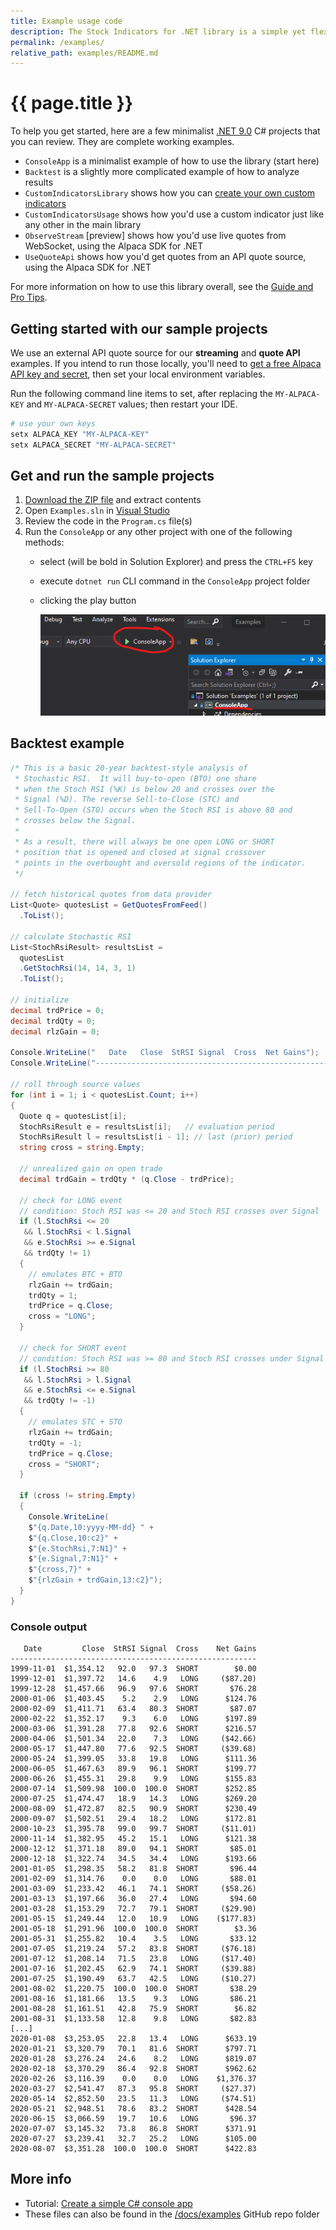 ```yaml
---
title: Example usage code
description: The Stock Indicators for .NET library is a simple yet flexible tool to help you build your financial market systems.  Here's a few complete working examples that you can download and try yourself.
permalink: /examples/
relative_path: examples/README.md
---
```


# {{ page.title }}

To help you get started, here are a few minimalist [.NET 9.0](https://dotnet.microsoft.com/en-us/download/dotnet/9.0) C# projects that you can review.  They are complete working examples.

- `ConsoleApp` is a minimalist example of how to use the library (start here)
- `Backtest` is a slightly more complicated example of how to analyze results
- `CustomIndicatorsLibrary` shows how you can [create your own custom indicators](/CustomIndicators)
- `CustomIndicatorsUsage` shows how you'd use a custom indicator just like any other in the main library
- `ObserveStream` [preview] shows how you'd use live quotes from WebSocket, using the Alpaca SDK for .NET
- `UseQuoteApi` shows how you'd get quotes from an API quote source, using the Alpaca SDK for .NET

For more information on how to use this library overall, see the [Guide and Pro Tips](../pages/guide.md).

## Getting started with our sample projects

We use an external API quote source for our **streaming** and **quote API** examples.  If you intend to run those locally, you'll need to
[get a free Alpaca API key and secret](https://alpaca.markets/docs/market-data/getting-started/),
then set your local environment variables.

Run the following command line items to set, after replacing the `MY-ALPACA-KEY` and `MY-ALPACA-SECRET` values; then restart your IDE.

```bash
# use your own keys
setx ALPACA_KEY "MY-ALPACA-KEY"
setx ALPACA_SECRET "MY-ALPACA-SECRET"
```

## Get and run the sample projects

1. [Download the ZIP file](Skender.Stock.Indicators-Examples.zip) and extract contents
2. Open `Examples.sln` in [Visual Studio](https://visualstudio.microsoft.com)
3. Review the code in the `Program.cs` file(s)
4. Run the `ConsoleApp` or any other project with one of the following methods:
   - select (will be bold in Solution Explorer) and press the `CTRL+F5` key
   - execute `dotnet run` CLI command in the `ConsoleApp` project folder
   - clicking the play button

     ![how to execute the code](run.png)

## Backtest example

``` csharp
/* This is a basic 20-year backtest-style analysis of
 * Stochastic RSI.  It will buy-to-open (BTO) one share
 * when the Stoch RSI (%K) is below 20 and crosses over the
 * Signal (%D). The reverse Sell-to-Close (STC) and
 * Sell-To-Open (STO) occurs when the Stoch RSI is above 80 and
 * crosses below the Signal.
 *
 * As a result, there will always be one open LONG or SHORT
 * position that is opened and closed at signal crossover
 * points in the overbought and oversold regions of the indicator.
 */

// fetch historical quotes from data provider
List<Quote> quotesList = GetQuotesFromFeed()
  .ToList();

// calculate Stochastic RSI
List<StochRsiResult> resultsList =
  quotesList
  .GetStochRsi(14, 14, 3, 1)
  .ToList();

// initialize
decimal trdPrice = 0;
decimal trdQty = 0;
decimal rlzGain = 0;

Console.WriteLine("   Date   Close  StRSI Signal  Cross  Net Gains");
Console.WriteLine("-------------------------------------------------------");

// roll through source values
for (int i = 1; i < quotesList.Count; i++)
{
  Quote q = quotesList[i];
  StochRsiResult e = resultsList[i];   // evaluation period
  StochRsiResult l = resultsList[i - 1]; // last (prior) period
  string cross = string.Empty;

  // unrealized gain on open trade
  decimal trdGain = trdQty * (q.Close - trdPrice);

  // check for LONG event
  // condition: Stoch RSI was <= 20 and Stoch RSI crosses over Signal
  if (l.StochRsi <= 20
   && l.StochRsi < l.Signal
   && e.StochRsi >= e.Signal
   && trdQty != 1)
  {
    // emulates BTC + BTO
    rlzGain += trdGain;
    trdQty = 1;
    trdPrice = q.Close;
    cross = "LONG";
  }

  // check for SHORT event
  // condition: Stoch RSI was >= 80 and Stoch RSI crosses under Signal
  if (l.StochRsi >= 80
   && l.StochRsi > l.Signal
   && e.StochRsi <= e.Signal
   && trdQty != -1)
  {
    // emulates STC + STO
    rlzGain += trdGain;
    trdQty = -1;
    trdPrice = q.Close;
    cross = "SHORT";
  }

  if (cross != string.Empty)
  {
    Console.WriteLine(
    $"{q.Date,10:yyyy-MM-dd} " +
    $"{q.Close,10:c2}" +
    $"{e.StochRsi,7:N1}" +
    $"{e.Signal,7:N1}" +
    $"{cross,7}" +
    $"{rlzGain + trdGain,13:c2}");
  }
}
```

### Console output

```console
   Date         Close  StRSI Signal  Cross    Net Gains
-------------------------------------------------------
1999-11-01  $1,354.12   92.0   97.3  SHORT        $0.00
1999-12-01  $1,397.72   14.6    4.9   LONG     ($87.20)
1999-12-28  $1,457.66   96.9   97.6  SHORT       $76.28
2000-01-06  $1,403.45    5.2    2.9   LONG      $124.76
2000-02-09  $1,411.71   63.4   80.3  SHORT       $87.07
2000-02-22  $1,352.17    9.3    6.0   LONG      $197.89
2000-03-06  $1,391.28   77.8   92.6  SHORT      $216.57
2000-04-06  $1,501.34   22.0    7.3   LONG     ($42.66)
2000-05-17  $1,447.80   77.6   92.5  SHORT     ($39.68)
2000-05-24  $1,399.05   33.8   19.8   LONG      $111.36
2000-06-05  $1,467.63   89.9   96.1  SHORT      $199.77
2000-06-26  $1,455.31   29.8    9.9   LONG      $155.83
2000-07-14  $1,509.98  100.0  100.0  SHORT      $252.85
2000-07-25  $1,474.47   18.9   14.3   LONG      $269.20
2000-08-09  $1,472.87   82.5   90.9  SHORT      $230.49
2000-09-07  $1,502.51   29.4   18.2   LONG      $172.81
2000-10-23  $1,395.78   99.0   99.7  SHORT     ($11.01)
2000-11-14  $1,382.95   45.2   15.1   LONG      $121.38
2000-12-12  $1,371.18   89.0   94.1  SHORT       $85.01
2000-12-18  $1,322.74   34.5   34.4   LONG      $193.66
2001-01-05  $1,298.35   58.2   81.8  SHORT       $96.44
2001-02-09  $1,314.76    0.0    0.0   LONG       $88.01
2001-03-09  $1,233.42   46.1   74.1  SHORT     ($58.26)
2001-03-13  $1,197.66   36.0   27.4   LONG       $94.60
2001-03-28  $1,153.29   72.7   79.1  SHORT     ($29.90)
2001-05-15  $1,249.44   12.0   10.9   LONG    ($177.83)
2001-05-18  $1,291.96  100.0  100.0  SHORT        $3.36
2001-05-31  $1,255.82   10.4    3.5   LONG       $33.12
2001-07-05  $1,219.24   57.2   83.8  SHORT     ($76.18)
2001-07-12  $1,208.14   71.5   23.8   LONG     ($17.40)
2001-07-16  $1,202.45   62.9   74.1  SHORT     ($39.88)
2001-07-25  $1,190.49   63.7   42.5   LONG     ($10.27)
2001-08-02  $1,220.75  100.0  100.0  SHORT       $38.29
2001-08-16  $1,181.66   13.5    9.3   LONG       $86.21
2001-08-28  $1,161.51   42.8   75.9  SHORT        $6.82
2001-08-31  $1,133.58   12.8    9.8   LONG       $82.83
[...]
2020-01-08  $3,253.05   22.8   13.4   LONG      $633.19
2020-01-21  $3,320.79   70.1   81.6  SHORT      $797.71
2020-01-28  $3,276.24   24.6    8.2   LONG      $819.07
2020-02-18  $3,370.29   86.4   92.8  SHORT      $962.62
2020-02-26  $3,116.39    0.0    0.0   LONG    $1,376.37
2020-03-27  $2,541.47   87.3   95.8  SHORT     ($27.37)
2020-05-14  $2,852.50   23.5   11.3   LONG     ($74.51)
2020-05-21  $2,948.51   78.6   83.2  SHORT      $428.54
2020-06-15  $3,066.59   19.7   10.6   LONG       $96.37
2020-07-07  $3,145.32   73.8   86.8  SHORT      $371.91
2020-07-27  $3,239.41   32.7   25.2   LONG      $105.00
2020-08-07  $3,351.28  100.0  100.0  SHORT      $422.83
```

## More info

- Tutorial: [Create a simple C# console app](https://docs.microsoft.com/en-us/visualstudio/get-started/csharp/tutorial-console)
- These files can also be found in the [/docs/examples](https://github.com/DaveSkender/Stock.Indicators/tree/main/docs/examples) GitHub repo folder
